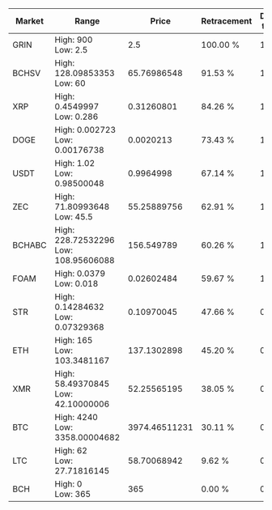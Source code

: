 | Market | Range | Price| Retracement | Doubles to 50% |
| --- | --- | --- | --- | --- |
| GRIN | High: 900<br />Low: 2.5 | 2.5 | 100.00 % | 180.50 |
| BCHSV | High: 128.09853353<br />Low: 60 | 65.76986548 | 91.53 % | 1.43 |
| XRP | High: 0.4549997<br />Low: 0.286 | 0.31260801 | 84.26 % | 1.19 |
| DOGE | High: 0.002723<br />Low: 0.00176738 | 0.0020213 | 73.43 % | 1.11 |
| USDT | High: 1.02<br />Low: 0.98500048 | 0.9964998 | 67.14 % | 1.01 |
| ZEC | High: 71.80993648<br />Low: 45.5 | 55.25889756 | 62.91 % | 1.06 |
| BCHABC | High: 228.72532296<br />Low: 108.95606088 | 156.549789 | 60.26 % | 1.08 |
| FOAM | High: 0.0379<br />Low: 0.018 | 0.02602484 | 59.67 % | 1.07 |
| STR | High: 0.14284632<br />Low: 0.07329368 | 0.10970045 | 47.66 % | 0.00 |
| ETH | High: 165<br />Low: 103.3481167 | 137.1302898 | 45.20 % | 0.00 |
| XMR | High: 58.49370845<br />Low: 42.10000006 | 52.25565195 | 38.05 % | 0.00 |
| BTC | High: 4240<br />Low: 3358.00004682 | 3974.46511231 | 30.11 % | 0.00 |
| LTC | High: 62<br />Low: 27.71816145 | 58.70068942 | 9.62 % | 0.00 |
| BCH | High: 0<br />Low: 365 | 365 | 0.00 % | 0.00 |
